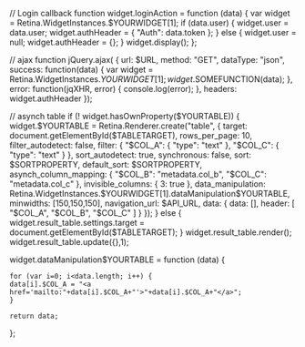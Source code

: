 // Login callback function
widget.loginAction = function (data) {
    var widget = Retina.WidgetInstances.$YOURWIDGET[1];
    if (data.user) {
	widget.user = data.user;
	widget.authHeader = { "Auth": data.token };
    } else {
	widget.user = null;
	widget.authHeader = {};
    }
    widget.display();
};

// ajax function
jQuery.ajax(
    { url: $URL,
      method: "GET",
      dataType: "json",
      success: function(data) {
	  var widget = Retina.WidgetInstances.$YOURWIDGET[1];
	  widget.$SOMEFUNCTION(data);
      },
      error: function(jqXHR, error) {
	  console.log(error);
      },
      headers: widget.authHeader
    });

// asynch table
if (! widget.hasOwnProperty($YOURTABLE)) {
    widget.$YOURTABLE = Retina.Renderer.create("table", {
	target: document.getElementById($TABLETARGET),
	rows_per_page: 10,
	filter_autodetect: false,
	filter: { "$COL_A": { "type": "text" },
		  "$COL_C": { "type": "text" } },
	sort_autodetect: true,
	synchronous: false,
	sort: $SORTPROPERTY,
	default_sort: $SORTPROPERTY,
	asynch_column_mapping: { "$COL_B": "metadata.col_b",
				  "$COL_C": "metadata.col_c" },
	invisible_columns: { 3: true },
	data_manipulation: Retina.WidgetInstances.$YOURWIDGET[1].dataManipulation$YOURTABLE,
	minwidths: [150,150,150],
	navigation_url: $API_URL,
	data: { data: [], header: [ "$COL_A", "$COL_B", "$COL_C" ] }
    });
} else {
    widget.result_table.settings.target = document.getElementById($TABLETARGET);
}
widget.result_table.render();
widget.result_table.update({},1);

widget.dataManipulation$YOURTABLE = function (data) {
	
    for (var i=0; i<data.length; i++) {
	data[i].$COL_A = "<a href='mailto:"+data[i].$COL_A+"'>"+data[i].$COL_A+"</a>";
    }
    
    return data;
};